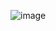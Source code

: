 ![image](https://user-images.githubusercontent.com/91841825/136557006-d92c0adc-978d-4c3b-91c3-6df09602023e.png)
